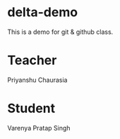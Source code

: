 # delta-demo
This is a demo for git &amp; github class.

# Teacher
Priyanshu Chaurasia

# Student
Varenya Pratap Singh
